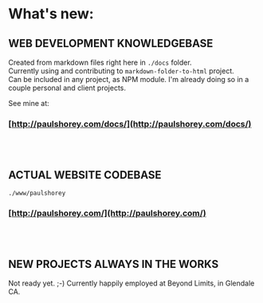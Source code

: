 # What's new:             
             
## WEB DEVELOPMENT KNOWLEDGEBASE             
Created from markdown files right here in `./docs` folder.             
Currently using and contributing to `markdown-folder-to-html` project.             
Can be included in any project, as NPM module. I'm already doing so in a couple personal and client projects.             
             
See mine at:             
### [http://paulshorey.com/docs/](http://paulshorey.com/docs/)             
<br /><br />             
             
             
## ACTUAL WEBSITE CODEBASE             
```             
./www/paulshorey             
```             
### [http://paulshorey.com/](http://paulshorey.com/)             
<br /><br />             
             
## NEW PROJECTS ALWAYS IN THE WORKS             
Not ready yet. ;-) Currently happily employed at Beyond Limits, in Glendale CA.             
             
